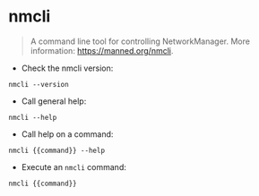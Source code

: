 # nmcli

> A command line tool for controlling NetworkManager.
> More information: <https://manned.org/nmcli>.

- Check the nmcli version:

`nmcli --version`

- Call general help:

`nmcli --help`

- Call help on a command:

`nmcli {{command}} --help`

- Execute an `nmcli` command:

`nmcli {{command}}`
